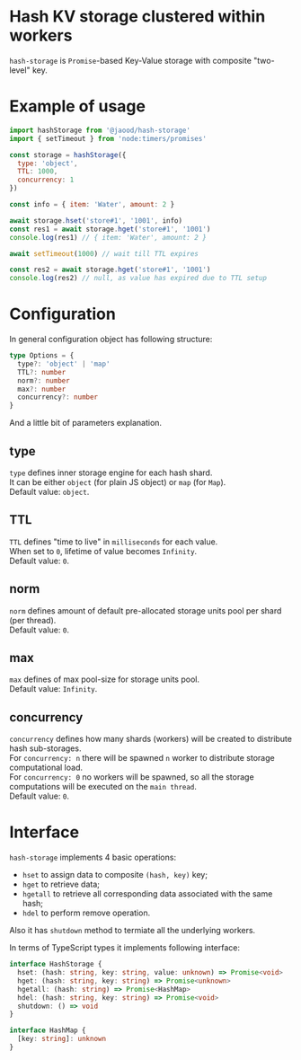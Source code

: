 # Hash KV storage clustered within workers

`hash-storage` is `Promise`-based Key-Value storage with composite "two-level" key.

# Example of usage

```js
import hashStorage from '@jaood/hash-storage'
import { setTimeout } from 'node:timers/promises'

const storage = hashStorage({
  type: 'object',
  TTL: 1000,
  concurrency: 1
})

const info = { item: 'Water', amount: 2 }

await storage.hset('store#1', '1001', info)
const res1 = await storage.hget('store#1', '1001')
console.log(res1) // { item: 'Water', amount: 2 }

await setTimeout(1000) // wait till TTL expires

const res2 = await storage.hget('store#1', '1001')
console.log(res2) // null, as value has expired due to TTL setup
```

# Configuration

In general configuration object has following structure:

```ts
type Options = {
  type?: 'object' | 'map'
  TTL?: number
  norm?: number
  max?: number
  concurrency?: number
}
```

And a little bit of parameters explanation.

## type

`type` defines inner storage engine for each hash shard.  
It can be either `object` (for plain JS object) or `map` (for `Map`).  
Default value: `object`.

## TTL

`TTL` defines "time to live" in `milliseconds` for each value.  
When set to `0`, lifetime of value becomes `Infinity`.  
Default value: `0`.

## norm

`norm` defines amount of default pre-allocated storage units pool per shard (per thread).  
Default value: `0`.

## max

`max` defines of max pool-size for storage units pool.  
Default value: `Infinity`.

## concurrency

`concurrency` defines how many shards (workers) will be created to distribute hash sub-storages.  
For `concurrency: n` there will be spawned `n` worker to distribute storage computational load.  
For `concurrency: 0` no workers will be spawned, so all the storage computations will be executed on the `main thread`.  
Default value: `0`.

# Interface

`hash-storage` implements 4 basic operations:

- `hset` to assign data to composite `(hash, key)` key;
- `hget` to retrieve data;
- `hgetall` to retrieve all corresponding data associated with the same hash;
- `hdel` to perform remove operation.

Also it has `shutdown` method to termiate all the underlying workers.

In terms of TypeScript types it implements following interface:

```ts
interface HashStorage {
  hset: (hash: string, key: string, value: unknown) => Promise<void>
  hget: (hash: string, key: string) => Promise<unknown>
  hgetall: (hash: string) => Promise<HashMap>
  hdel: (hash: string, key: string) => Promise<void>
  shutdown: () => void
}

interface HashMap {
  [key: string]: unknown
}
```

